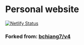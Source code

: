 # Personal website

[![Netlify Status](https://api.netlify.com/api/v1/badges/17d97e7b-dacb-4c2f-a046-486f89833652/deploy-status)](https://app.netlify.com/sites/dhpradeep/deploys)

### Forked from: [bchiang7/v4](https://github.com/bchiang7/v4)
